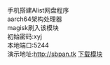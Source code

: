 手机搭建Alist网盘程序<br>
aarch64架构处理器</br>
magisk刷入该模块<br>
初始密码:xyj<br>
本地端口:5244<br>
演示地址:http://sbpan.tk   <a href="https://github.com/xyjzyh/Alist_magisk/releases">下载模块</a>
